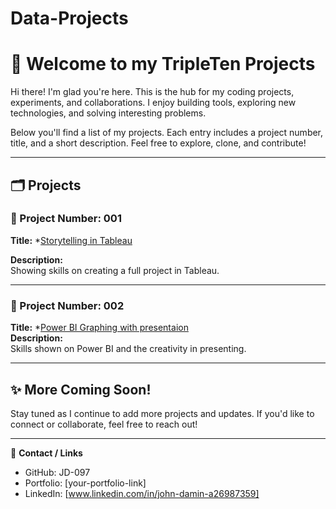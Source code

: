 # Data-Projects
# 👋 Welcome to my TripleTen Projects

Hi there! I'm glad you're here. This is the hub for my coding projects, experiments, and collaborations. I enjoy building tools, exploring new technologies, and solving interesting problems.

Below you'll find a list of my projects. Each entry includes a project number, title, and a short description. Feel free to explore, clone, and contribute!

---

## 🗂 Projects

<!-- Template Start: Copy and fill out for each new project -->

### 📌 Project Number: 001  
**Title:** *[Storytelling in Tableau](https://public.tableau.com/views/Project5\_17464976800950/Story1?:language=en-US\&publish=yes&:sid=&:redirect=auth&:display\_count=n&:origin=viz\_share\_link])
  
**Description:**  
Showing skills on creating a full project in Tableau.

---

### 📌 Project Number: 002  
**Title:** *[Power BI Graphing with presentaion](https://docs.google.com/presentation/d/1J8YoDbjIYt-scI1iS-lG18W7iC7tz0FRMDLPtmcgiPE/edit?usp=drive_link)  
**Description:**  
Skills shown on Power BI and the creativity in presenting. 

---



## ✨ More Coming Soon!

Stay tuned as I continue to add more projects and updates. If you'd like to connect or collaborate, feel free to reach out!

---

🔗 **Contact / Links**  
- GitHub: JD-097  
- Portfolio: [your-portfolio-link]  
- LinkedIn: [www.linkedin.com/in/john-damin-a26987359]  


